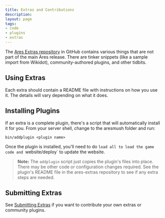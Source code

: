 ```yaml
---
title: Extras and Contributions
description:
layout: page
tags: 
- code
- plugins
- extras
---
```


The [Ares Extras repository](https://github.com/AresMUSH/ares-extras) in GitHub contains various things that are not part of the main Ares release.  There are tinker snippets (like a sample import from Wikidot), community-authored plugins, and other tidbits.

## Using Extras

Each extra should contain a README file with instructions on how you use it.  The details will vary depending on what it does.

## Installing Plugins

If an extra is a complete plugin, there's a script that will automatically install it for you.  From your server shell, change to the aresmush folder and run:

    bin/addplugin <plugin name>

Once the plugin is installed, you'll need to do `load all to load the game code and `website/deploy` to update the website.

> <i class="fa fa-exclamation-triangle"></i> **Note:** The `addplugin` script just copies the plugin's files into place.  There may be other code or configuration changes required.  See the plugin's README file in the ares-extras repository to see if any extra steps are needed.

## Submitting Extras

See [Submitting Extras](/tutorials/code/extra-contribs) if you want to contribute your own extras or community plugins.